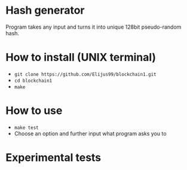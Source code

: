 # Hash generator

Program takes any input and turns it into unique 128bit pseudo-random hash.

# How to install (UNIX terminal)
- `git clone https://github.com/Elijus99/blockchain1.git`
- `cd blockchain1`
- `make`

# How to use
- `make test`
- Choose an option and further input what program asks you to

# Experimental tests
